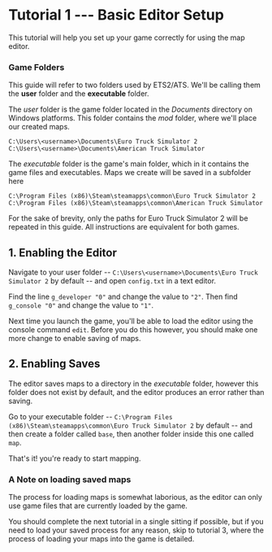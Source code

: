 # Tutorial 1 --- Basic Editor Setup

This tutorial will help you set up your game correctly for using the map editor.

### Game Folders

This guide will refer to two folders used by ETS2/ATS. We'll be calling them the **user** folder and the **executable** folder.

The _user_ folder is the game folder located in the _Documents_ directory on Windows platforms. This folder contains the _mod_ folder, where we'll place our created maps.

```
C:\Users\<username>\Documents\Euro Truck Simulator 2
C:\Users\<username>\Documents\American Truck Simulator
```

The _executable_ folder is the game's main folder, which in it contains the game files and executables. Maps we create will be saved in a subfolder here

```
C:\Program Files (x86)\Steam\steamapps\common\Euro Truck Simulator 2
C:\Program Files (x86)\Steam\steamapps\common\American Truck Simulator
```

For the sake of brevity, only the paths for Euro Truck Simulator 2 will be repeated in this guide. All instructions are equivalent for both games.

## 1. Enabling the Editor

Navigate to your user folder -- ```C:\Users\<username>\Documents\Euro Truck Simulator 2``` by default -- and open ```config.txt``` in a text editor.

Find the line ```g_developer "0"``` and change the value to ```"2"```. Then find ```g_console "0"``` and change the value to ```"1"```.

Next time you launch the game, you'll be able to load the editor using the console command ```edit```. Before you do this however, you should make one more change to enable saving of maps.

## 2. Enabling Saves

The editor saves maps to a directory in the _executable_ folder, however this folder does not exist by default, and the editor produces an error rather than saving.

Go to your executable folder -- ```C:\Program Files (x86)\Steam\steamapps\common\Euro Truck Simulator 2``` by default -- and then create a folder called ```base```, then another folder inside this one called ```map```.

That's it! you're ready to start mapping.

### A Note on loading saved maps

The process for loading maps is somewhat laborious, as the editor can only use game files that are currently loaded by the game.

You should complete the next tutorial in a single sitting if possible, but if you need to load your saved process for any reason, skip to tutorial 3, where the process of loading your maps into the game is detailed.
